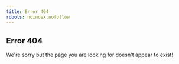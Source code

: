```yaml
---
title: Error 404  
robots: noindex,nofollow  
---
```


## Error 404
We're sorry but the page you are looking for doesn't appear to exist!
